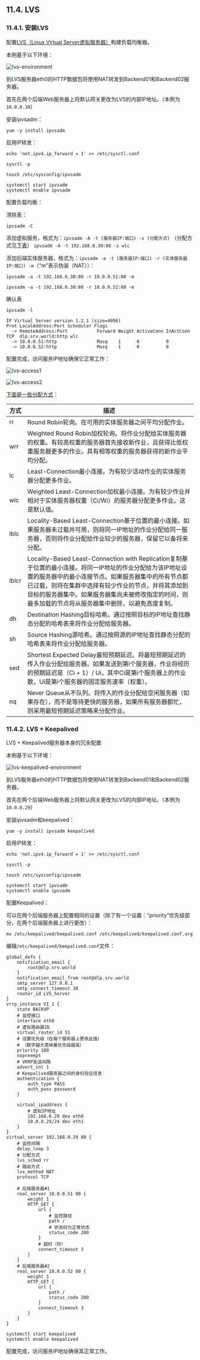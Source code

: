 ## 11.4. LVS

### 11.4.1. 安装LVS

配置[LVS（Linux Virtual Server虚拟服务器）](http://www.linuxvirtualserver.org/)构建负载均衡器。

本例基于以下环境：

![lvs-environment](../Contents/lvs-environment.png)

到LVS服务器eth0的HTTP数据包将使用NAT转发到Backend01和Backend02服务器。

首先在两个后端Web服务器上将默认网关更改为LVS的内部IP地址。（本例为`10.0.0.30`）

安装ipvsadm：

`yum -y install ipvsadm`

启用IP转发：

`echo 'net.ipv4.ip_forward = 1' >> /etc/sysctl.conf`

`sysctl -p`

`touch /etc/sysconfig/ipvsadm`

```
systemctl start ipvsadm
systemctl enable ipvsadm
```

配置负载均衡：

清除表：

`ipvsadm -C`

添加虚拟服务，格式为：`ipvsadm -A -t (服务器IP:端口) -s (分配方式)` （分配方式见[下表](#distribution-method)）
`ipvsadm -A -t 192.168.0.30:80 -s wlc`

添加后端实体服务器，格式为：`ipvsadm -a -t (服务器IP:端口) -r (实体服务器IP:端口) -m`（“m”表示伪装（NAT））：

`ipvsadm -a -t 192.168.0.30:80 -r 10.0.0.51:80 -m`

`ipvsadm -a -t 192.168.0.30:80 -r 10.0.0.52:80 -m`

确认表

`ipvsadm -l`

```
IP Virtual Server version 1.2.1 (size=4096)
Prot LocalAddress:Port Scheduler Flags
  -> RemoteAddress:Port           Forward Weight ActiveConn InActConn
TCP  dlp.srv.world:http wlc
  -> 10.0.0.51:http               Masq    1      0          0
  -> 10.0.0.52:http               Masq    1      0          0
```

配置完成，访问服务IP地址确保它正常工作：

![lvs-access1](../Contents/lvs-access1.png)

![lvs-access2](../Contents/lvs-access2.png)

<span id="distribution-method">[下面是一些分配方式](https://www.server-world.info/en/note?os=CentOS_7&p=lvs)</span>：

| 方式 | 描述 |
| - | - |
| rr | Round Robin轮询。在可用的实体服务器之间平均分配作业。 |
| wrr | Weighted Round Robin加权轮询。将作业分配给实体服务器的权重。有较高权重的服务器首先接收新作业，且获得比低权重服务器更多的作业。具有相等权重的服务器获得的新作业平均分配。 |
| lc | Least-Connection最小连接。为有较少活动作业的实体服务器分配更多作业。 |
| wlc | Weighted Least-Connection加权最小连接。为有较少作业并相对于实体服务器权重（Ci/Wi）的服务器分配更多作业。这是默认值。 |
| lblc | Locality-Based Least-Connection基于位置的最小连接。如果服务器未过载并可用，则将同一IP地址的作业分配给同一服务器，否则将作业分配给作业较少的服务器，保留它以备将来分配。 |
| lblcr | Locality-Based Least-Connection with Replication复制基于位置的最小连接。将同一IP地址的作业分配给为该IP地址设置的服务器中的最小连接节点。如果服务器集中的所有节点都已过载，则将在集群中选择有较少作业的节点，并将其添加到目标的服务器集中。如果服务器集尚未被修改指定的时间，则最多加载的节点将从服务器集中删除，以避免高度复制。 |
| dh | Destination Hashing目标哈希。通过按照目标的IP地址查找静态分配的哈希表来将作业分配给服务器。 |
| sh | Source Hashing源哈希。通过按照源的IP地址查找静态分配的哈希表来将作业分配给服务器。 |
| sed | Shortest Expected Delay最短预期延迟。将最短预期延迟的传入作业分配给服务器。如果发送到第i个服务器，作业将经历的预期延迟是（Ci + 1）/ Ui，其中Ci是第i个服务器上的作业数，Ui是第i个服务器的固定服务速率（权重）。 |
| nq | Never Queue从不队列。将传入的作业分配给空闲服务器（如果存在），而不是等待更快的服务器，如果所有服务器都忙，则采用最短预期延迟策略来分配作业。 |

### 11.4.2. LVS + Keepalived

LVS + Keepalived服务器本身的冗余配置

本例基于以下环境：

![lvs-keepalived-environment](../Contents/lvs-keepalived-environment.png)

到LVS服务器eth0的HTTP数据包将使用NAT转发到Backend01和Backend02服务器。

首先在两个后端Web服务器上将默认网关更改为LVS的内部IP地址。（本例为`10.0.0.29`）

安装ipvsadm和keepalived：

`yum -y install ipvsadm keepalived`

启用IP转发：

`echo 'net.ipv4.ip_forward = 1' >> /etc/sysctl.conf`

`sysctl -p`

`touch /etc/sysconfig/ipvsadm`

```
systemctl start ipvsadm
systemctl enable ipvsadm
```

配置Keepalived：

可以在两个后端服务器上配置相同的设置（除了有一个设置：“priority”优先级部分，在两个后端服务器上进行更改）：

`mv /etc/keepalived/keepalived.conf /etc/keepalived/keepalived.conf.org`

编辑`/etc/keepalived/keepalived.conf`文件：

```
global_defs {
    notification_email {
        root@dlp.srv.world
    }
    notification_email_from root@dlp.srv.world
    smtp_server 127.0.0.1
    smtp_connect_timeout 30
    router_id LVS_Server
}
vrrp_instance VI_1 {
    state BACKUP
    # 监控接口
    interface eth0
    # 虚拟路由器ID
    virtual_router_id 51
    # 设置优先级（在每个服务器上更改此值）
    # （数字越大意味着优先级越高）
    priority 100
    nopreempt
    # VRRP发送间隔
    advert_int 1
    # Keepalived服务器之间的身份验证信息
    authentication {
        auth_type PASS
        auth_pass password
    }

    virtual_ipaddress {
        # 虚拟IP地址
        192.168.0.29 dev eth0
        10.0.0.29/24 dev eth1
    }
}
virtual_server 192.168.0.29 80 {
    # 监控间隔
    delay_loop 3
    # 分配方式
    lvs_sched rr
    # 路由方式
    lvs_method NAT
    protocol TCP

    # 后端服务器#1
    real_server 10.0.0.51 80 {
        weight 1
        HTTP_GET {
            url {
                # 监控路径
                path /
                # 状态码为正常状态
                status_code 200
            }
            # 超时（秒）
            connect_timeout 3
        }
    }
    # 后端服务器#2
    real_server 10.0.0.52 80 {
        weight 1
        HTTP_GET {
            url {
                path /
                status_code 200
            }
            connect_timeout 3
        }
    }
}
```

```
systemctl start keepalived
systemctl enable keepalived
```

配置完成，访问服务IP地址确保其正常工作。
